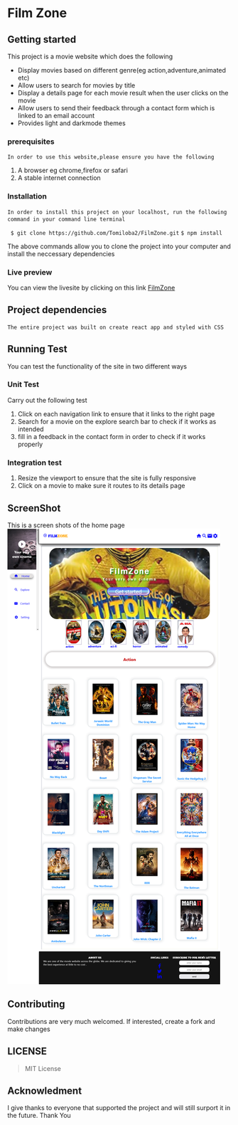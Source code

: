 # Film Zone

## Getting started
   This project is a movie website which does the following
- Display movies based on different genre(eg action,adventure,animated etc)
- Allow users to search for movies by title
- Display a details page for each movie result when the user clicks on the movie
- Allow users to send their feedback through a contact form which is linked to an email account
- Provides light and darkmode themes


### prerequisites
    In order to use this website,please ensure you have the following
1. A browser eg chrome,firefox or safari
2. A stable internet connection

### Installation
    In order to install this project on your localhost, run the following command in your command line terminal
` $ git clone https://github.com/Tomiloba2/FilmZone.git`
`$ npm install`

The above commands allow you to clone the project into your computer and install the neccessary dependencies

### Live preview
   You can view the livesite by clicking on this link
   [FilmZone](https://)

## Project dependencies
    The entire project was built on create react app and styled with CSS

## Running Test
   You can test the functionality of the site in two different ways
### Unit Test
   Carry out the following test
1. Click on each navigation link to ensure that it links to the right page
2. Search for a movie on the explore search bar to check if it works as intended
3. fill in a feedback in the contact form in order to check if it works properly
### Integration test
1. Resize the viewport to ensure that the site is fully responsive
2. Click on a movie to make sure it routes to its details page

## ScreenShot
  This is a screen shots of the home page
  ![fimzone](./public/Comica.png)

## Contributing
   Contributions are very much welcomed.
   If interested, create a fork and make changes

## LICENSE
> MIT License

## Acknowledment
  I give thanks to everyone that supported the project and will still surport it in the future.
  Thank You

